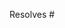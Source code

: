 <!--
Please describe in detail the changes you are proposing.
-->

<!--
Link all issues that are resolved by this PR.
All PRs must have at least one associated issue.
-->

Resolves #
